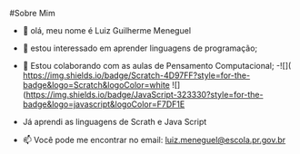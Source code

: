 #Sobre Mim 
- 👋 olá, meu nome é Luiz Guilherme Meneguel
- 👀 estou interessado em aprender linguagens de programação;
- 💞️ Estou colaborando com  as aulas de Pensamento Computacional;
-![](	https://img.shields.io/badge/Scratch-4D97FF?style=for-the-badge&logo=Scratch&logoColor=white
![](https://img.shields.io/badge/JavaScript-323330?style=for-the-badge&logo=javascript&logoColor=F7DF1E

- Já aprendi as linguagens de Scrath e Java Script 
- 📫 Você pode me encontrar no email: luiz.meneguel@escola.pr.gov.br
<!---
luizmeneguel/luizmeneguel is a ✨ special ✨ repository because its `README.md` (this file) appears on your GitHub profile.
You can click the Preview link to take a look at your changes.
--->
